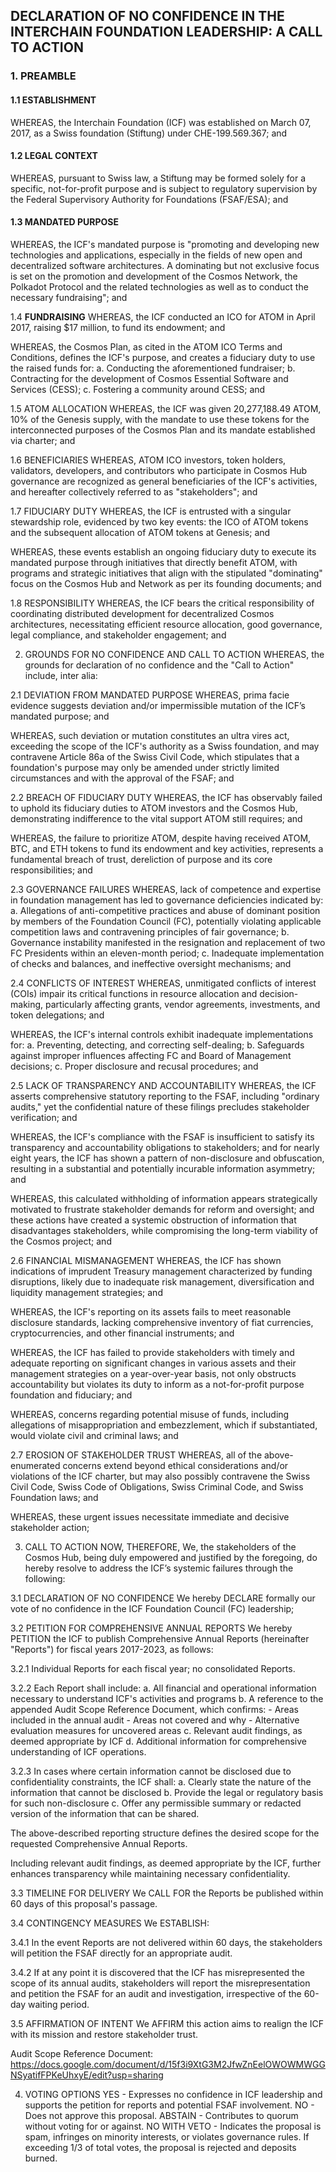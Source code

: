 ## DECLARATION OF NO CONFIDENCE IN THE INTERCHAIN FOUNDATION LEADERSHIP: A CALL TO ACTION 

### 1. 	PREAMBLE 

#### 1.1 	ESTABLISHMENT
WHEREAS, the Interchain Foundation (ICF) was established on March 07, 2017, as a Swiss foundation (Stiftung) under CHE-199.569.367; and 

#### 1.2 	LEGAL CONTEXT 
WHEREAS, pursuant to Swiss law, a Stiftung may be formed solely for a specific, not-for-profit purpose and is subject to regulatory supervision by the Federal Supervisory Authority for Foundations (FSAF/ESA); and 

#### 1.3 	**MANDATED PURPOSE** 
WHEREAS, the ICF's mandated purpose is "promoting and developing new technologies and applications, especially in the fields of new open and decentralized software architectures. A dominating but not exclusive focus is set on the promotion and development of the Cosmos Network, the Polkadot Protocol and the related technologies as well as to conduct the necessary fundraising"; and 

1.4 	**FUNDRAISING** 
WHEREAS, the ICF conducted an ICO for ATOM in April 2017, raising $17 million, to fund its endowment; and 

WHEREAS, the Cosmos Plan, as cited in the ATOM ICO Terms and Conditions, defines the ICF's purpose, and creates a fiduciary duty to use the raised funds for: 
  a. Conducting the aforementioned fundraiser; 
  b. Contracting for the development of Cosmos Essential Software and Services (CESS); 
  c. Fostering a community around CESS; and 

1.5 	ATOM ALLOCATION 
WHEREAS, the ICF was given 20,277,188.49 ATOM, 10% of the Genesis supply, with the mandate to use these tokens for the interconnected purposes of the Cosmos Plan and its mandate established via charter; and 

1.6 	BENEFICIARIES 
WHEREAS, ATOM ICO investors, token holders, validators, developers, and contributors who participate in Cosmos Hub governance are recognized as general beneficiaries of the ICF's activities, and hereafter collectively referred to as "stakeholders"; and 

1.7 	FIDUCIARY DUTY
WHEREAS, the ICF is entrusted with a singular stewardship role, evidenced by two key events: the ICO of ATOM tokens and the subsequent allocation of ATOM tokens at Genesis; and 

WHEREAS, these events establish an ongoing fiduciary duty to execute its mandated purpose through initiatives that directly benefit ATOM, with programs and strategic initiatives that align with the stipulated "dominating" focus on the Cosmos Hub and Network as per its founding documents; and 

1.8 	RESPONSIBILITY 
WHEREAS, the ICF bears the critical responsibility of coordinating distributed development for decentralized Cosmos architectures, necessitating efficient resource allocation, good governance, legal compliance, and stakeholder engagement; and 

2. 	GROUNDS FOR NO CONFIDENCE AND CALL TO ACTION 
WHEREAS, the grounds for declaration of no confidence and the "Call to Action" include, inter alia: 

2.1 	DEVIATION FROM MANDATED PURPOSE 
WHEREAS, prima facie evidence suggests deviation and/or impermissible mutation of the ICF’s mandated purpose; and 

WHEREAS, such deviation or mutation constitutes an ultra vires act, exceeding the scope of the ICF's authority as a Swiss foundation, and may contravene Article 86a of the Swiss Civil Code, which stipulates that a foundation's purpose may only be amended under strictly limited circumstances and with the approval of the FSAF; and 

2.2 	BREACH OF FIDUCIARY DUTY 
WHEREAS, the ICF has observably failed to uphold its fiduciary duties to ATOM investors and the Cosmos Hub, demonstrating indifference to the vital support ATOM still requires; and 

WHEREAS, the failure to prioritize ATOM, despite having received ATOM, BTC, and ETH tokens to fund its endowment and key activities, represents a fundamental breach of trust, dereliction of purpose and its core responsibilities; and 

2.3 	GOVERNANCE FAILURES 
WHEREAS, lack of competence and expertise in foundation management has led to governance deficiencies indicated by: 
  a. Allegations of anti-competitive practices and abuse of dominant position by members of the Foundation Council (FC), potentially violating applicable competition laws and contravening principles of fair governance; 
  b. Governance instability manifested in the resignation and replacement of two FC Presidents within an eleven-month period;
  c. Inadequate implementation of checks and balances, and ineffective oversight mechanisms; and 

2.4 	CONFLICTS OF INTEREST 
WHEREAS, unmitigated conflicts of interest (COIs) impair its critical functions in resource allocation and decision-making, particularly affecting grants, vendor agreements, investments, and token delegations; and 

WHEREAS, the ICF's internal controls exhibit inadequate implementations for: 
  a. Preventing, detecting, and correcting self-dealing; 
  b. Safeguards against improper influences affecting FC and Board of Management decisions; 
  c. Proper disclosure and recusal procedures; and 

2.5 	LACK OF TRANSPARENCY AND ACCOUNTABILITY 
WHEREAS, the ICF asserts comprehensive statutory reporting to the FSAF, including "ordinary audits," yet the confidential nature of these filings precludes stakeholder verification; and 

WHEREAS, the ICF's compliance with the FSAF is insufficient to satisfy its transparency and accountability obligations to stakeholders; and for nearly eight years, the ICF has shown a pattern of non-disclosure and obfuscation, resulting in a substantial and potentially incurable information asymmetry; and 

WHEREAS, this calculated withholding of information appears strategically motivated to frustrate stakeholder demands for reform and oversight; and these actions have created a systemic obstruction of information that disadvantages stakeholders, while compromising the long-term viability of the Cosmos project; and 

2.6 	FINANCIAL MISMANAGEMENT 
WHEREAS, the ICF has shown indications of imprudent Treasury management characterized by funding disruptions, likely due to inadequate risk management, diversification and liquidity management strategies; and 

WHEREAS, the ICF's reporting on its assets fails to meet reasonable disclosure standards, lacking comprehensive inventory of fiat currencies, cryptocurrencies, and other financial instruments; and 

WHEREAS, the ICF has failed to provide stakeholders with timely and adequate reporting on significant changes in various assets and their management strategies on a year-over-year basis, not only obstructs accountability but violates its duty to inform as a not-for-profit purpose foundation and fiduciary; and 

WHEREAS, concerns regarding potential misuse of funds, including allegations of misappropriation and embezzlement, which if substantiated, would violate civil and criminal laws; and 

2.7 	EROSION OF STAKEHOLDER TRUST 
WHEREAS, all of the above-enumerated concerns extend beyond ethical considerations and/or violations of the ICF charter, but may also possibly contravene the Swiss Civil Code, Swiss Code of Obligations, Swiss Criminal Code, and Swiss Foundation laws; and

WHEREAS, these urgent issues necessitate immediate and decisive stakeholder action; 

3. 	CALL TO ACTION 
NOW, THEREFORE, We, the stakeholders of the Cosmos Hub, being duly empowered and justified by the foregoing, do hereby resolve to address the ICF’s systemic failures through the following: 

3.1 	DECLARATION OF NO CONFIDENCE 
We hereby DECLARE formally our vote of no confidence in the ICF Foundation Council (FC) leadership; 

3.2 	PETITION FOR COMPREHENSIVE ANNUAL REPORTS 
We hereby PETITION the ICF to publish Comprehensive Annual Reports (hereinafter "Reports") for fiscal years 2017-2023, as follows: 

3.2.1 Individual Reports for each fiscal year; no consolidated Reports. 

3.2.2 Each Report shall include: 
  a. All financial and operational information necessary to understand ICF's activities and programs 
  b. A reference to the appended Audit Scope Reference Document, which confirms:
    - Areas included in the annual audit 
    - Areas not covered and why 
    - Alternative evaluation measures for uncovered areas 
c. Relevant audit findings, as deemed appropriate by ICF 
d. Additional information for comprehensive understanding of ICF operations. 

3.2.3 In cases where certain information cannot be disclosed due to confidentiality constraints, the ICF shall: 
  a. Clearly state the nature of the information that cannot be disclosed 
  b. Provide the legal or regulatory basis for such non-disclosure 
  c. Offer any permissible summary or redacted version of the information that can be shared. 

The above-described reporting structure defines the desired scope for the requested Comprehensive Annual Reports.

Including relevant audit findings, as deemed appropriate by the ICF, further enhances transparency while maintaining necessary confidentiality.

3.3 TIMELINE FOR DELIVERY 
We CALL FOR the Reports be published within 60 days of this proposal's passage. 

3.4 CONTINGENCY MEASURES 
We ESTABLISH: 

3.4.1 In the event Reports are not delivered within 60 days, the stakeholders will petition the FSAF directly for an appropriate audit.

3.4.2 If at any point it is discovered that the ICF has misrepresented the scope of its annual audits, stakeholders will report the misrepresentation and petition the FSAF for an audit and investigation, irrespective of the 60-day waiting period. 

3.5 AFFIRMATION OF INTENT 
We AFFIRM this action aims to realign the ICF with its mission and restore stakeholder trust. 

Audit Scope Reference Document: https://docs.google.com/document/d/15f3i9XtG3M2JfwZnEelOWOWMWGGNSyatifFPKeUhxyE/edit?usp=sharing

4. VOTING OPTIONS 
YES - Expresses no confidence in ICF leadership and supports the petition for reports and potential FSAF involvement. 
NO - Does not approve this proposal. 
ABSTAIN - Contributes to quorum without voting for or against. 
NO WITH VETO - Indicates the proposal is spam, infringes on minority interests, or violates governance rules. If exceeding 1/3 of total votes, the proposal is rejected and deposits burned.
